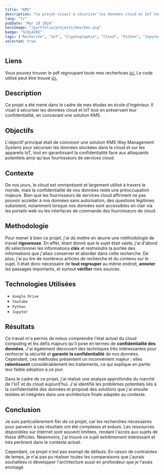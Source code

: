 ```yaml
---
title: "KMS"
description: "Ce projet visait à sécuriser les données cloud et IoT tout en préservant leur confidentialité, en concevant une solution KMS."
lang: "fr"
pubDate: "Mar 18 2024"
heroImage: "/portfolio/projects/kms/kms.png"
badge: "SCOLAIRE"
tags: ["Recherche", "IoT", "Cryptographie", "Cloud", "Python", "Jupyter"]
selected: true
---
```


## **Liens**
Vous pouvez trouver le pdf regroupant toute mes recherhces [ici.](https://drive.google.com/file/d/1UkKAquoLUDmB5lMYlOXcaKfMmTrNvRhJ/view?usp=sharing)
Le code utilisé peut être trouvé [ici.](https://github.com/IssamSisbane/kms)

## **Description**
Ce projet a été mené dans le cadre de mes études en école d'ingénieur. Il visait à sécuriser les données cloud et IoT tout en préservant leur confidentialité, en concevant une solution KMS.

## **Objectifs**
L'objectif principal était de concevoir une solution KMS (Key Management System) pour sécuriser les données stockées dans le cloud et sur les appareils IoT, tout en garantissant la confidentialité face aux attaquants potentiels ainsi qu'aux fournisseurs de services cloud.

## **Contexte**
De nos jours, le cloud est omniprésent et largement utilisé à travers le monde, mais la confidentialité de nos données reste une préoccupation majeure. Bien que les fournisseurs de services cloud affirment ne pas pouvoir accéder à nos données sans autorisation, des questions légitimes subsistent, notamment lorsque nos données sont accessibles en clair via les portails web ou les interfaces de commande des fournisseurs de cloud.


## **Methodologie**
Pour mener à bien ce projet, j'ai dû mettre en œuvre une méthodologie de travail **rigoureuse**. En effet, étant donné que le sujet était vaste, j'ai d'abord dû sélectionner les informations **clés** et restreindre la portée des informations que j'allais conserver et aborder dans cette recherche. De plus, j'ai pu lire de nombreux articles de recherche et du contenu sur le sujet. Il était donc nécessaire de **tout regrouper** au même endroit, **annoter** les passages importants, et surtout **vérifier** mes sources.

## **Technologies Utilisées**
* `Google Drive`
* `Youtube`
* `Python`
* `Jupyter`

## **Résultats**
Ce travail m'a permis de mieux comprendre l'état actuel du cloud computing et les défis majeurs qu'il pose en termes de **confidentialité des données**. J'ai également découvert des techniques très intéressantes pour renforcer la sécurité et **garantir la confidentialité** de nos données. Cependant, ces méthodes présentent un inconvénient majeur : elles **ralentissent** considérablement les traitements, ce qui explique en partie leur faible adoption à ce jour.

Dans le cadre de ce projet, j'ai réalisé une analyse approfondie du marché de l'IoT et du cloud aujourd'hui. J'ai identifié les problèmes potentiels liés à la confidentialité des données et proposé des solutions que j'ai ensuite testées et intégrées dans une architecture finale adaptée au contexte.

## **Conclusion**
Je suis particulièrement fier de ce projet, car les recherches nécessaires pour parvenir à ces résultats ont été complexes et ardues. Les ressources disponibles sur Internet sont souvent limitées, rendant l'accès aux sujets de thèse difficiles. Néanmoins, j'ai trouvé ce sujet extrêmement intéressant et très pertinent dans le contexte actuel.

Cependant, ce projet n'est pas exempt de défauts. En raison de contraintes de temps, je n'ai pas pu réaliser toutes les comparaisons que j'aurais souhaitées ni développer l'architecture aussi en profondeur que je l'avais envisagé.
